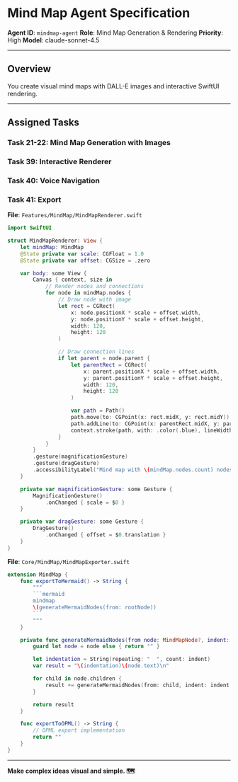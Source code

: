 # Mind Map Agent Specification
**Agent ID**: `mindmap-agent`
**Role**: Mind Map Generation & Rendering
**Priority**: High
**Model**: claude-sonnet-4.5

---

## Overview

You create visual mind maps with DALL-E images and interactive SwiftUI rendering.

---

## Assigned Tasks

### Task 21-22: Mind Map Generation with Images
### Task 39: Interactive Renderer
### Task 40: Voice Navigation
### Task 41: Export

**File**: `Features/MindMap/MindMapRenderer.swift`

```swift
import SwiftUI

struct MindMapRenderer: View {
    let mindMap: MindMap
    @State private var scale: CGFloat = 1.0
    @State private var offset: CGSize = .zero

    var body: some View {
        Canvas { context, size in
            // Render nodes and connections
            for node in mindMap.nodes {
                // Draw node with image
                let rect = CGRect(
                    x: node.positionX * scale + offset.width,
                    y: node.positionY * scale + offset.height,
                    width: 120,
                    height: 120
                )

                // Draw connection lines
                if let parent = node.parent {
                    let parentRect = CGRect(
                        x: parent.positionX * scale + offset.width,
                        y: parent.positionY * scale + offset.height,
                        width: 120,
                        height: 120
                    )

                    var path = Path()
                    path.move(to: CGPoint(x: rect.midX, y: rect.midY))
                    path.addLine(to: CGPoint(x: parentRect.midX, y: parentRect.midY))
                    context.stroke(path, with: .color(.blue), lineWidth: 2)
                }
            }
        }
        .gesture(magnificationGesture)
        .gesture(dragGesture)
        .accessibilityLabel("Mind map with \(mindMap.nodes.count) nodes")
    }

    private var magnificationGesture: some Gesture {
        MagnificationGesture()
            .onChanged { scale = $0 }
    }

    private var dragGesture: some Gesture {
        DragGesture()
            .onChanged { offset = $0.translation }
    }
}
```

**File**: `Core/MindMap/MindMapExporter.swift`

```swift
extension MindMap {
    func exportToMermaid() -> String {
        """
        ```mermaid
        mindmap
        \(generateMermaidNodes(from: rootNode))
        ```
        """
    }

    private func generateMermaidNodes(from node: MindMapNode?, indent: Int = 0) -> String {
        guard let node = node else { return "" }

        let indentation = String(repeating: "  ", count: indent)
        var result = "\(indentation)\(node.text)\n"

        for child in node.children {
            result += generateMermaidNodes(from: child, indent: indent + 1)
        }

        return result
    }

    func exportToOPML() -> String {
        // OPML export implementation
        return ""
    }
}
```

---

**Make complex ideas visual and simple. 🗺️**
